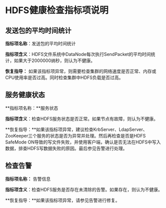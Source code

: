 # HDFS健康检查指标项说明<a name="mrs_01_0284"></a>

## 发送包的平均时间统计<a name="zh-cn_topic_0035251747_section31306212111516"></a>

**指标项名称**：发送包的平均时间统计

**指标项含义**：HDFS文件系统中DataNode每次执行SendPacket的平均时间统计，如果大于2000000纳秒，则认为不健康。

**恢复指导：**  如果该指标项异常，则需要检查集群的网络速度是否正常、内存或CPU使用率是否过高。同时检查集群中HDFS负载是否过高。

## 服务健康状态<a name="zh-cn_topic_0035251747_section26290515111534"></a>

**指标项名称：**服务状态

**指标项含义**：检查HDFS服务状态是否正常。如果节点有故障，则认为不健康。

**恢复指导：**如果该指标项异常，建议检查KrbServer、LdapServer、ZooKeeper三个服务的状态是否为异常并处理。然后再检查是否是HDFS SafeMode ON导致的写文件失败，并使用客户端，确认是否无法在HDFS中写入数据，排查HDFS写数据失败的原因。最后参见告警进行处理。

## 检查告警<a name="zh-cn_topic_0035251747_section38495155111537"></a>

**指标项名称：**  告警信息

**指标项含义**：检查HDFS服务是否存在未清除的告警。如果存在，则认为不健康。

**恢复指导：**如果该指标项异常，请参见告警进行修复。

